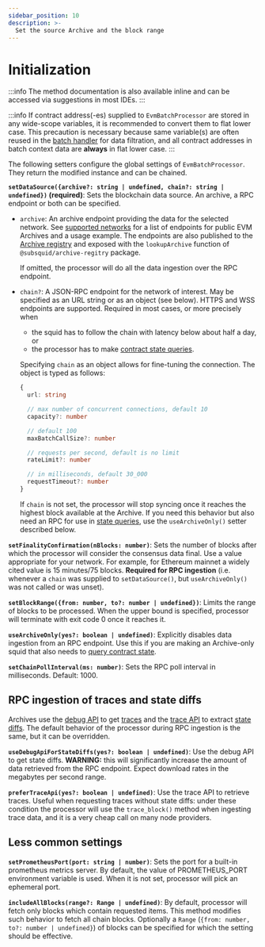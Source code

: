 ```yaml
---
sidebar_position: 10
description: >-
  Set the source Archive and the block range
---
```


# Initialization

:::info
The method documentation is also available inline and can be accessed via suggestions in most IDEs.
:::

:::info
If contract address(-es) supplied to `EvmBatchProcessor` are stored in any wide-scope variables, it is recommended to convert them to flat lower case. This precaution is necessary because same variable(s) are often reused in the [batch handler](/evm-indexing/context-interfaces) for data filtration, and all contract addresses in batch context data are **always** in flat lower case.
:::

The following setters configure the global settings of `EvmBatchProcessor`. They return the modified instance and can be chained.

**`setDataSource({archive?: string | undefined, chain?: string | undefined})` (required)**: Sets the blockchain data source. An archive, a RPC endpoint or both can be specified.

+ `archive`: An archive endpoint providing the data for the selected network. See [supported networks](/evm-indexing/supported-networks) for a list of endpoints for public EVM Archives and a usage example. The endpoints are also published to the [Archive registry](/archives/overview/#archive-registry) and exposed with the `lookupArchive` function of `@subsquid/archive-regitry` package.

  If omitted, the processor will do all the data ingestion over the RPC endpoint.

+ `chain?`: A JSON-RPC endpoint for the network of interest. May be specified as an URL string or as an object (see below). HTTPS and WSS endpoints are supported. Required in most cases, or more precisely when
  * the squid has to follow the chain with latency below about half a day, or
  * the processor has to make [contract state queries](/evm-indexing/query-state).

  Specifying `chain` as an object allows for fine-tuning the connection. The object is typed as follows:
  ```ts
  {
    url: string

    // max number of concurrent connections, default 10
    capacity?: number

    // default 100
    maxBatchCallSize?: number

    // requests per second, default is no limit
    rateLimit?: number

    // in milliseconds, default 30_000
    requestTimeout?: number
  }
  ```

  If `chain` is not set, the processor will stop syncing once it reaches the highest block available at the Archive. If you need this behavior but also need an RPC for use in [state queries](/evm-indexing/query-state), use the `useArchiveOnly()` setter described below.

[//]: # (???? update the latency figure once the dust settles)

**`setFinalityConfirmation(nBlocks: number)`**: Sets the number of blocks after which the processor will consider the consensus data final. Use a value appropriate for your network. For example, for Ethereum mainnet a widely cited value is 15 minutes/75 blocks. **Required for RPC ingestion** (i.e. whenever a `chain` was supplied to `setDataSource()`, but `useArchiveOnly()` was not called or was unset).

**`setBlockRange({from: number, to?: number | undefined})`**: Limits the range of blocks to be processed. When the upper bound is specified, processor will terminate with exit code 0 once it reaches it.

**`useArchiveOnly(yes?: boolean | undefined)`**: Explicitly disables data ingestion from an RPC endpoint. Use this if you are making an Archive-only squid that also needs to [query contract state](/evm-indexing/query-state).

**`setChainPollInterval(ms: number)`**: Sets the RPC poll interval in milliseconds. Default: 1000.

## RPC ingestion of traces and state diffs

Archives use the [debug API](https://geth.ethereum.org/docs/interacting-with-geth/rpc/ns-debug) to get [traces](../traces) and the [trace API](https://openethereum.github.io/JSONRPC-trace-module) to extract [state diffs](../state-diffs). The default behavior of the processor during RPC ingestion is the same, but it can be overridden.

**`useDebugApiForStateDiffs(yes?: boolean | undefined)`**: Use the debug API to get state diffs. **WARNING:** this will significantly increase the amount of data retrieved from the RPC endpoint. Expect download rates in the megabytes per second range.

[//]: # (???? Check the validity of the traffic claim on release)

**`preferTraceApi(yes?: boolean | undefined)`**: Use the trace API to retrieve traces. Useful when requesting traces without state diffs: under these condition the processor will use the `trace_block()` method when ingesting trace data, and it is a very cheap call on many node providers.

## Less common settings

**`setPrometheusPort(port: string | number)`**: Sets the port for a built-in prometheus metrics server. By default, the value of PROMETHEUS_PORT environment variable is used. When it is not set, processor will pick an ephemeral port.

**`includeAllBlocks(range?: Range | undefined)`**: By default, processor will fetch only blocks which contain requested items. This method modifies such behavior to fetch all chain blocks. Optionally a `Range` (`{from: number, to?: number | undefined}`) of blocks can be specified for which the setting should be effective.
